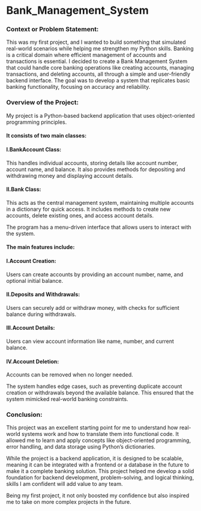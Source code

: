 # Bank_Management_System
<h3>Context or Problem Statement:</h3>
This was my first project, and I wanted to build something that simulated real-world scenarios while helping me strengthen my Python skills. Banking is a critical domain where efficient management of accounts and transactions is essential. I decided to create a Bank Management System that could handle core banking operations like creating accounts, managing transactions, and deleting accounts, all through a simple and user-friendly backend interface. The goal was to develop a system that replicates basic banking functionality, focusing on accuracy and reliability.


<h3>Overview of the Project:</h3>
My project is a Python-based backend application that uses object-oriented programming principles. 
<h4>It consists of two main classes:</h4>

<h4>I.BankAccount Class:</h4>
This handles individual accounts, storing details like account number, account name, and balance. It also provides methods for depositing and withdrawing money and displaying account details.

<h4>II.Bank Class:</h4>
This acts as the central management system, maintaining multiple accounts in a dictionary for quick access. It includes methods to create new accounts, delete existing ones, and access account details.

The program has a menu-driven interface that allows users to interact with the system.
<h4>The main features include:</h4>

<h4>I.Account Creation:</h4>
Users can create accounts by providing an account number, name, and optional initial balance.

<h4>II.Deposits and Withdrawals:</h4>
Users can securely add or withdraw money, with checks for sufficient balance during withdrawals.

<h4>III.Account Details:</h4>
Users can view account information like name, number, and current balance.

<h4>IV.Account Deletion:</h4>
Accounts can be removed when no longer needed.

The system handles edge cases, such as preventing duplicate account creation or withdrawals beyond the available balance. This ensured that the system mimicked real-world banking constraints.

<h3>Conclusion:</h3>
This project was an excellent starting point for me to understand how real-world systems work and how to translate them into functional code. It allowed me to learn and apply concepts like object-oriented programming, error handling, and data storage using Python’s dictionaries.<br>

While the project is a backend application, it is designed to be scalable, meaning it can be integrated with a frontend or a database in the future to make it a complete banking solution. This project helped me develop a solid foundation for backend development, problem-solving, and logical thinking, skills I am confident will add value to any team.<br>

Being my first project, it not only boosted my confidence but also inspired me to take on more complex projects in the future.<br>
